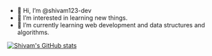 - 👋 Hi, I’m @shivam123-dev
- 👀 I’m interested in learning new things.
- 🌱 I’m currently learning web development and data structures and algorithms.

<!---
shivam123-dev/shivam123-dev is a ✨ special ✨ repository because its `README.md` (this file) appears on your GitHub profile.
You can click the Preview link to take a look at your changes.
--->

[![Shivam's GitHub stats](https://github-readme-stats.vercel.app/api?username=shivam123-dev&count_private=true)](https://github.com/shivam123-dev/github-readme-stats)

